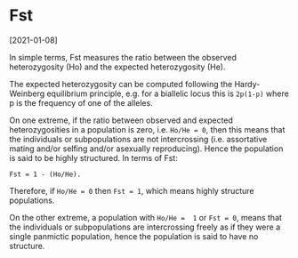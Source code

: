 # Fst

[2021-01-08]

In simple terms, Fst measures the ratio between the observed heterozygosity (Ho) and the expected heterozygosity (He).

The expected heterozygosity can be computed following the Hardy-Weinberg equilibrium principle, e.g. for a biallelic locus this is `2p(1-p)` where p is the frequency of one of the alleles.

On one extreme, if the ratio between observed and expected heterozygosities in a population is zero, i.e. `Ho/He = 0`, then this means that the individuals or subpopulations are not intercrossing (i.e. assortative mating and/or selfing and/or asexually reproducing). Hence the population is said to be highly structured. In terms of Fst:
```
Fst = 1 - (Ho/He).
```
Therefore, if `Ho/He = 0` then `Fst = 1`, which means highly structure populations.

On the other extreme, a population with `Ho/He =  1` or `Fst = 0`, means that the individuals or subpopulations are intercrossing freely as if they were a single panmictic population, hence the population is said to have no structure.
